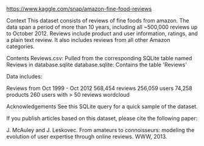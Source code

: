 https://www.kaggle.com/snap/amazon-fine-food-reviews

Context
This dataset consists of reviews of fine foods from amazon. The data span a period of more than 10 years, including all ~500,000 reviews up to October 2012. Reviews include product and user information, ratings, and a plain text review. It also includes reviews from all other Amazon categories.

Contents
Reviews.csv: Pulled from the corresponding SQLite table named Reviews in database.sqlite
database.sqlite: Contains the table 'Reviews'

Data includes:

Reviews from Oct 1999 - Oct 2012
568,454 reviews
256,059 users
74,258 products
260 users with > 50 reviews
wordcloud

Acknowledgements
See this SQLite query for a quick sample of the dataset.

If you publish articles based on this dataset, please cite the following paper:

J. McAuley and J. Leskovec. From amateurs to connoisseurs: modeling the evolution of user expertise through online reviews. WWW, 2013.
